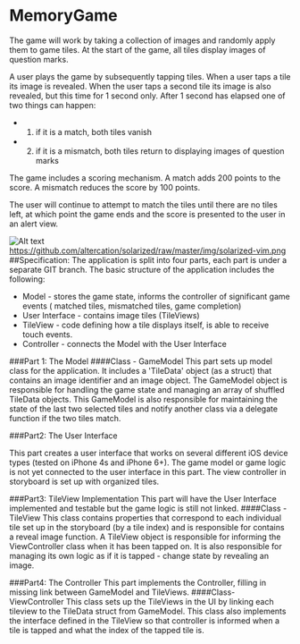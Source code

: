 # MemoryGame
The game will work by taking a collection of images and randomly apply them to game tiles. At the start of the game, all tiles display images of question marks.

A user plays the game by subsequently tapping tiles. When a user taps a tile its image is revealed. When the user taps a second tile its image is also revealed, but this time for 1 second only. After 1 second has elapsed one of two things can happen:
* 1) if it is a match, both tiles vanish
* 2) if it is a mismatch, both tiles return to displaying images of question marks

The game includes a scoring mechanism. A match adds 200 points to the score. A mismatch reduces the score by 100 points.

The user will continue to attempt to match the tiles until there are no tiles left, at which point the game ends and the score is presented to the user in an alert view.

![Alt text](/relative/path/to/MemoryGame/endgame.png?raw=true "Optional Title")
https://github.com/altercation/solarized/raw/master/img/solarized-vim.png
##Specification:
The application is split into four parts, each part is under a separate GIT branch.
The basic structure of the application includes the following:
* Model - stores the game state, informs the controller of significant game events ( matched tiles, mismatched tiles, game completion)
* User Interface - contains image tiles (TileViews)
* TileView - code defining how a tile displays itself, is able to receive touch events.
* Controller - connects the Model with the User Interface

###Part 1: The Model
####Class - GameModel
This part sets up model class for the application. It includes a 'TileData' object (as a struct) that contains an image identifier and an image object. The GameModel object is responsible for handling the game state and managing an array of shuffled TileData objects. This GameModel is also responsible for maintaining the state of the last two selected tiles and notify another class via a delegate function if the two tiles match.

###Part2: The User Interface

This part creates a user interface that works on several different iOS device types (tested on iPhone 4s and iPhone 6+). The game model or game logic is not yet connected to the user interface in this part. The view controller in storyboard is set up with organized tiles.


###Part3: TileView Implementation
This part will have the User Interface implemented and testable but the game logic is still not linked.
####Class - TileView 
This class contains properties that correspond to each individual tile set up in the storyboard (by a tile index) and is responsible for contains a reveal image function. A TileView object is responsible for informing the ViewController class when it has been tapped on. It is also responsible for managing its own logic as if it is tapped - change state by revealing an image. 

###Part4: The Controller
This part implements the Controller, filling in missing link between GameModel and TileViews. 
####Class- ViewController
This class sets up the TileViews in the UI by linking each tileview to the TileData struct from GameModel. This class also implements the interface defined in the TileView so that controller is informed when a tile is tapped and what the index of the tapped tile is.




